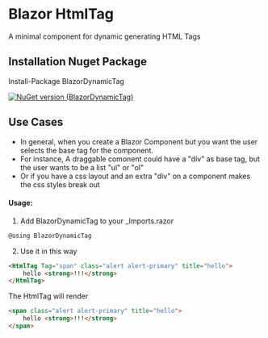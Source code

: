 # Blazor HtmlTag 
A minimal component for dynamic generating HTML Tags

## Installation Nuget Package

Install-Package BlazorDynamicTag

[![NuGet version (BlazorDynamicTag)](https://img.shields.io/nuget/v/BlazorDynamicTag.svg?style=flat-square)](https://github.com/elgransan/BlazorHtmlTag)


## Use Cases

* In general, when you create a Blazor Component but you want the user selects the base tag for the component.
* For instance, A draggable comonent could have a "div" as base tag, but the user wants to be a list "ul" or "ol"
* Or if you have a css layout and an extra "div" on a component makes the css styles break out

#### Usage:

1) Add BlazorDynamicTag to your _Imports.razor

```csharp
@using BlazorDynamicTag
```

2) Use it in this way

```html
<HtmlTag Tag="span" class="alert alert-primary" title="hello">
	hello <strong>!!!</strong>
</HtmlTag>
```

The HtmlTag will render

```html
<span class="alert alert-primary" title="hello">
	hello <strong>!!!</strong>
</span>
```
